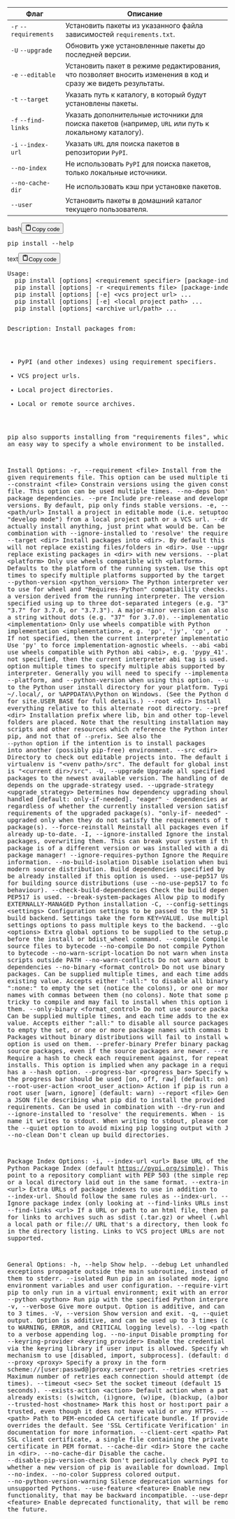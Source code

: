 <table>
<thead>
<tr>
<th>Флаг</th>
<th>Описание</th>
</tr>
</thead>
<tbody>
<tr>
<td><code>-r</code> <code>--requirements</code></td>
<td>Установить пакеты из указанного файла зависимостей <code>requirements.txt</code>.</td>
</tr>
<tr>
<td><code>-U</code> <code>--upgrade</code></td>
<td>Обновить уже установленные пакеты до последней версии.</td>
</tr>
<tr>
<td><code>-e</code> <code>--editable</code></td>
<td>Установить пакет в режиме редактирования, что позволяет вносить изменения в код и сразу же видеть результаты.</td>
</tr>
<tr>
<td><code>-t</code> <code>--target</code></td>
<td>Указать путь к каталогу, в который будут установлены пакеты.</td>
</tr>
<tr>
<td><code>-f</code> <code>--find-links</code></td>
<td>Указать дополнительные источники для поиска пакетов (например, <code>URL</code> или путь к локальному каталогу).</td>
</tr>
<tr>
<td><code>-i</code> <code>--index-url</code></td>
<td>Указать <code>URL</code> для поиска пакетов в репозитории <code>PyPI</code>.</td>
</tr>
<tr>
<td><code>--no-index</code></td>
<td>Не использовать <code>PyPI</code> для поиска пакетов, только локальные источники.</td>
</tr>
<tr>
<td><code>--no-cache-dir</code></td>
<td>Не использовать кэш при установке пакетов.</td>
</tr>
<tr>
<td><code>--user</code></td>
<td>Установить пакеты в домашний каталог текущего пользователя.</td>
</tr>
</tbody>
</table>
<div class="code_element"><div class="lang_line"><text>bash</text><button class="copy_code_button" onclick="CopyCode(this)"><svg style="width: 1.2em;height: 1.2em;" aria-hidden="true" xmlns="http://www.w3.org/2000/svg" fill="none" viewBox="0 0 24 24"><path stroke="currentColor" stroke-linecap="round" stroke-linejoin="round" stroke-width="2" d="M15 4h3a1 1 0 0 1 1 1v15a1 1 0 0 1-1 1H6a1 1 0 0 1-1-1V5a1 1 0 0 1 1-1h3m0 3h6m-5-4v4h4V3h-4Z"/></svg><text>Copy code</text></button></div><div class="code"><div class="highlight"><pre><span></span>pip<span class="w"> </span>install<span class="w"> </span>--help
</pre></div></div></div>

<div class="code_element"><div class="lang_line"><text>text</text><button class="copy_code_button" onclick="CopyCode(this)"><svg style="width: 1.2em;height: 1.2em;" aria-hidden="true" xmlns="http://www.w3.org/2000/svg" fill="none" viewBox="0 0 24 24"><path stroke="currentColor" stroke-linecap="round" stroke-linejoin="round" stroke-width="2" d="M15 4h3a1 1 0 0 1 1 1v15a1 1 0 0 1-1 1H6a1 1 0 0 1-1-1V5a1 1 0 0 1 1-1h3m0 3h6m-5-4v4h4V3h-4Z"/></svg><text>Copy code</text></button></div><div class="code"><div class="highlight"><pre><span></span>Usage:
  pip install [options] &lt;requirement specifier&gt; [package-index-options] ...
  pip install [options] -r &lt;requirements file&gt; [package-index-options] ...
  pip install [options] [-e] &lt;vcs project url&gt; ...
  pip install [options] [-e] &lt;local project path&gt; ...
  pip install [options] &lt;archive url/path&gt; ...

Description:
  Install packages from:

  - PyPI (and other indexes) using requirement specifiers.
  - VCS project urls.
  - Local project directories.
  - Local or remote source archives.

  pip also supports installing from &quot;requirements files&quot;, which provide
  an easy way to specify a whole environment to be installed.

Install Options:
  -r, --requirement &lt;file&gt;    Install from the given requirements file. This option can be used multiple times.
  -c, --constraint &lt;file&gt;     Constrain versions using the given constraints file. This option can be used multiple times.
  --no-deps                   Don&#39;t install package dependencies.
  --pre                       Include pre-release and development versions. By default, pip only finds stable versions.
  -e, --editable &lt;path/url&gt;   Install a project in editable mode (i.e. setuptools &quot;develop mode&quot;) from a local project path or a VCS url.
  --dry-run                   Don&#39;t actually install anything, just print what would be. Can be used in combination with --ignore-installed to &#39;resolve&#39;
                              the requirements.
  -t, --target &lt;dir&gt;          Install packages into &lt;dir&gt;. By default this will not replace existing files/folders in &lt;dir&gt;. Use --upgrade to replace
                              existing packages in &lt;dir&gt; with new versions.
  --platform &lt;platform&gt;       Only use wheels compatible with &lt;platform&gt;. Defaults to the platform of the running system. Use this option multiple times
                              to specify multiple platforms supported by the target interpreter.
  --python-version &lt;python_version&gt;
                              The Python interpreter version to use for wheel and &quot;Requires-Python&quot; compatibility checks. Defaults to a version derived
                              from the running interpreter. The version can be specified using up to three dot-separated integers (e.g. &quot;3&quot; for 3.0.0,
                              &quot;3.7&quot; for 3.7.0, or &quot;3.7.3&quot;). A major-minor version can also be given as a string without dots (e.g. &quot;37&quot; for 3.7.0).
  --implementation &lt;implementation&gt;
                              Only use wheels compatible with Python implementation &lt;implementation&gt;, e.g. &#39;pp&#39;, &#39;jy&#39;, &#39;cp&#39;,  or &#39;ip&#39;. If not specified,
                              then the current interpreter implementation is used.  Use &#39;py&#39; to force implementation-agnostic wheels.
  --abi &lt;abi&gt;                 Only use wheels compatible with Python abi &lt;abi&gt;, e.g. &#39;pypy_41&#39;. If not specified, then the current interpreter abi tag is
                              used. Use this option multiple times to specify multiple abis supported by the target interpreter. Generally you will need
                              to specify --implementation, --platform, and --python-version when using this option.
  --user                      Install to the Python user install directory for your platform. Typically ~/.local/, or %APPDATA%\Python on Windows. (See
                              the Python documentation for site.USER_BASE for full details.)
  --root &lt;dir&gt;                Install everything relative to this alternate root directory.
  --prefix &lt;dir&gt;              Installation prefix where lib, bin and other top-level folders are placed. Note that the resulting installation may contain
                              scripts and other resources which reference the Python interpreter of pip, and not that of ``--prefix``. See also the
                              ``--python`` option if the intention is to install packages into another (possibly pip-free) environment.
  --src &lt;dir&gt;                 Directory to check out editable projects into. The default in a virtualenv is &quot;&lt;venv path&gt;/src&quot;. The default for global
                              installs is &quot;&lt;current dir&gt;/src&quot;.
  -U, --upgrade               Upgrade all specified packages to the newest available version. The handling of dependencies depends on the upgrade-strategy
                              used.
  --upgrade-strategy &lt;upgrade_strategy&gt;
                              Determines how dependency upgrading should be handled [default: only-if-needed]. &quot;eager&quot; - dependencies are upgraded
                              regardless of whether the currently installed version satisfies the requirements of the upgraded package(s). &quot;only-if-
                              needed&quot; -  are upgraded only when they do not satisfy the requirements of the upgraded package(s).
  --force-reinstall           Reinstall all packages even if they are already up-to-date.
  -I, --ignore-installed      Ignore the installed packages, overwriting them. This can break your system if the existing package is of a different
                              version or was installed with a different package manager!
  --ignore-requires-python    Ignore the Requires-Python information.
  --no-build-isolation        Disable isolation when building a modern source distribution. Build dependencies specified by PEP 518 must be already
                              installed if this option is used.
  --use-pep517                Use PEP 517 for building source distributions (use --no-use-pep517 to force legacy behaviour).
  --check-build-dependencies  Check the build dependencies when PEP517 is used.
  --break-system-packages     Allow pip to modify an EXTERNALLY-MANAGED Python installation
  -C, --config-settings &lt;settings&gt;
                              Configuration settings to be passed to the PEP 517 build backend. Settings take the form KEY=VALUE. Use multiple --config-
                              settings options to pass multiple keys to the backend.
  --global-option &lt;options&gt;   Extra global options to be supplied to the setup.py call before the install or bdist_wheel command.
  --compile                   Compile Python source files to bytecode
  --no-compile                Do not compile Python source files to bytecode
  --no-warn-script-location   Do not warn when installing scripts outside PATH
  --no-warn-conflicts         Do not warn about broken dependencies
  --no-binary &lt;format_control&gt;
                              Do not use binary packages. Can be supplied multiple times, and each time adds to the existing value. Accepts either &quot;:all:&quot;
                              to disable all binary packages, &quot;:none:&quot; to empty the set (notice the colons), or one or more package names with commas
                              between them (no colons). Note that some packages are tricky to compile and may fail to install when this option is used on
                              them.
  --only-binary &lt;format_control&gt;
                              Do not use source packages. Can be supplied multiple times, and each time adds to the existing value. Accepts either &quot;:all:&quot;
                              to disable all source packages, &quot;:none:&quot; to empty the set, or one or more package names with commas between them. Packages
                              without binary distributions will fail to install when this option is used on them.
  --prefer-binary             Prefer binary packages over source packages, even if the source packages are newer.
  --require-hashes            Require a hash to check each requirement against, for repeatable installs. This option is implied when any package in a
                              requirements file has a --hash option.
  --progress-bar &lt;progress_bar&gt;
                              Specify whether the progress bar should be used [on, off, raw] (default: on)
  --root-user-action &lt;root_user_action&gt;
                              Action if pip is run as a root user [warn, ignore] (default: warn)
  --report &lt;file&gt;             Generate a JSON file describing what pip did to install the provided requirements. Can be used in combination with --dry-run
                              and --ignore-installed to &#39;resolve&#39; the requirements. When - is used as file name it writes to stdout. When writing to
                              stdout, please combine with the --quiet option to avoid mixing pip logging output with JSON output.
  --no-clean                  Don&#39;t clean up build directories.

Package Index Options:
  -i, --index-url &lt;url&gt;       Base URL of the Python Package Index (default https://pypi.org/simple). This should point to a repository compliant with PEP
                              503 (the simple repository API) or a local directory laid out in the same format.
  --extra-index-url &lt;url&gt;     Extra URLs of package indexes to use in addition to --index-url. Should follow the same rules as --index-url.
  --no-index                  Ignore package index (only looking at --find-links URLs instead).
  -f, --find-links &lt;url&gt;      If a URL or path to an html file, then parse for links to archives such as sdist (.tar.gz) or wheel (.whl) files. If a local
                              path or file:// URL that&#39;s a directory, then look for archives in the directory listing. Links to VCS project URLs are not
                              supported.

General Options:
  -h, --help                  Show help.
  --debug                     Let unhandled exceptions propagate outside the main subroutine, instead of logging them to stderr.
  --isolated                  Run pip in an isolated mode, ignoring environment variables and user configuration.
  --require-virtualenv        Allow pip to only run in a virtual environment; exit with an error otherwise.
  --python &lt;python&gt;           Run pip with the specified Python interpreter.
  -v, --verbose               Give more output. Option is additive, and can be used up to 3 times.
  -V, --version               Show version and exit.
  -q, --quiet                 Give less output. Option is additive, and can be used up to 3 times (corresponding to WARNING, ERROR, and CRITICAL logging
                              levels).
  --log &lt;path&gt;                Path to a verbose appending log.
  --no-input                  Disable prompting for input.
  --keyring-provider &lt;keyring_provider&gt;
                              Enable the credential lookup via the keyring library if user input is allowed. Specify which mechanism to use [disabled,
                              import, subprocess]. (default: disabled)
  --proxy &lt;proxy&gt;             Specify a proxy in the form scheme://[user:passwd@]proxy.server:port.
  --retries &lt;retries&gt;         Maximum number of retries each connection should attempt (default 5 times).
  --timeout &lt;sec&gt;             Set the socket timeout (default 15 seconds).
  --exists-action &lt;action&gt;    Default action when a path already exists: (s)witch, (i)gnore, (w)ipe, (b)ackup, (a)bort.
  --trusted-host &lt;hostname&gt;   Mark this host or host:port pair as trusted, even though it does not have valid or any HTTPS.
  --cert &lt;path&gt;               Path to PEM-encoded CA certificate bundle. If provided, overrides the default. See &#39;SSL Certificate Verification&#39; in pip
                              documentation for more information.
  --client-cert &lt;path&gt;        Path to SSL client certificate, a single file containing the private key and the certificate in PEM format.
  --cache-dir &lt;dir&gt;           Store the cache data in &lt;dir&gt;.
  --no-cache-dir              Disable the cache.
  --disable-pip-version-check
                              Don&#39;t periodically check PyPI to determine whether a new version of pip is available for download. Implied with --no-index.
  --no-color                  Suppress colored output.
  --no-python-version-warning
                              Silence deprecation warnings for upcoming unsupported Pythons.
  --use-feature &lt;feature&gt;     Enable new functionality, that may be backward incompatible.
  --use-deprecated &lt;feature&gt;  Enable deprecated functionality, that will be removed in the future.
</pre></div></div></div>